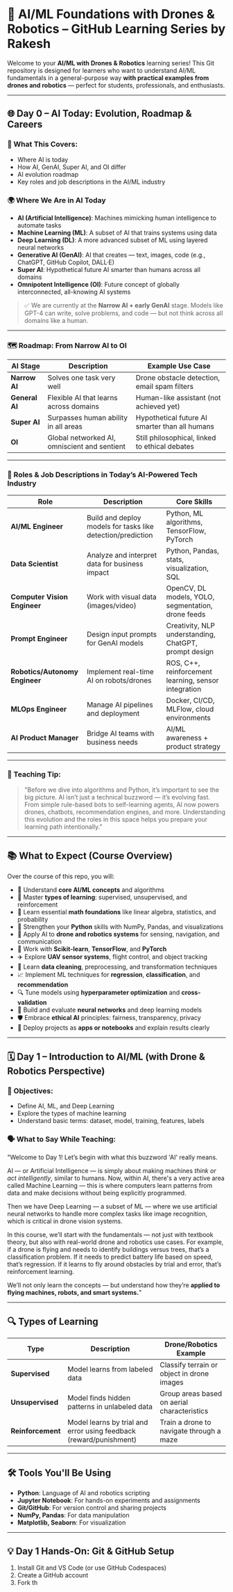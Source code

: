 # 🤖 AI/ML Foundations with Drones & Robotics – GitHub Learning Series by Rakesh

Welcome to your **AI/ML with Drones & Robotics** learning series! This Git repository is designed for learners who want to understand AI/ML fundamentals in a general-purpose way **with practical examples from drones and robotics** — perfect for students, professionals, and enthusiasts.

---

## 🌐 Day 0 – AI Today: Evolution, Roadmap & Careers

### 📌 What This Covers:

* Where AI is today
* How AI, GenAI, Super AI, and OI differ
* AI evolution roadmap
* Key roles and job descriptions in the AI/ML industry

### 🌍 Where We Are in AI Today

* **AI (Artificial Intelligence)**: Machines mimicking human intelligence to automate tasks
* **Machine Learning (ML)**: A subset of AI that trains systems using data
* **Deep Learning (DL)**: A more advanced subset of ML using layered neural networks
* **Generative AI (GenAI)**: AI that creates — text, images, code (e.g., ChatGPT, GitHub Copilot, DALL·E)
* **Super AI**: Hypothetical future AI smarter than humans across all domains
* **Omnipotent Intelligence (OI)**: Future concept of globally interconnected, all-knowing AI systems

> ✅ We are currently at the **Narrow AI + early GenAI** stage. Models like GPT-4 can write, solve problems, and code — but not think across all domains like a human.

---

### 🗺️ Roadmap: From Narrow AI to OI

| AI Stage       | Description                                  | Example Use Case                               |
| -------------- | -------------------------------------------- | ---------------------------------------------- |
| **Narrow AI**  | Solves one task very well                    | Drone obstacle detection, email spam filters   |
| **General AI** | Flexible AI that learns across domains       | Human-like assistant (not achieved yet)        |
| **Super AI**   | Surpasses human ability in all areas         | Hypothetical future AI smarter than all humans |
| **OI**         | Global networked AI, omniscient and sentient | Still philosophical, linked to ethical debates |

---

### 👔 Roles & Job Descriptions in Today’s AI-Powered Tech Industry

| Role                           | Description                                                 | Core Skills                                           |
| ------------------------------ | ----------------------------------------------------------- | ----------------------------------------------------- |
| **AI/ML Engineer**             | Build and deploy models for tasks like detection/prediction | Python, ML algorithms, TensorFlow, PyTorch            |
| **Data Scientist**             | Analyze and interpret data for business impact              | Python, Pandas, stats, visualization, SQL             |
| **Computer Vision Engineer**   | Work with visual data (images/video)                        | OpenCV, DL models, YOLO, segmentation, drone feeds    |
| **Prompt Engineer**            | Design input prompts for GenAI models                       | Creativity, NLP understanding, ChatGPT, prompt design |
| **Robotics/Autonomy Engineer** | Implement real-time AI on robots/drones                     | ROS, C++, reinforcement learning, sensor integration  |
| **MLOps Engineer**             | Manage AI pipelines and deployment                          | Docker, CI/CD, MLFlow, cloud environments             |
| **AI Product Manager**         | Bridge AI teams with business needs                         | AI/ML awareness + product strategy                    |

---

### 💬 Teaching Tip:

> "Before we dive into algorithms and Python, it’s important to see the big picture. AI isn’t just a technical buzzword — it’s evolving fast. From simple rule-based bots to self-learning agents, AI now powers drones, chatbots, recommendation engines, and more. Understanding this evolution and the roles in this space helps you prepare your learning path intentionally."

---

## 📚 What to Expect (Course Overview)

Over the course of this repo, you will:

* 🧠 Understand **core AI/ML concepts** and algorithms
* 🔄 Master **types of learning**: supervised, unsupervised, and reinforcement
* 🧮 Learn essential **math foundations** like linear algebra, statistics, and probability
* 🐍 Strengthen your **Python** skills with NumPy, Pandas, and visualizations
* 🤖 Apply AI to **drone and robotics systems** for sensing, navigation, and communication
* 🔧 Work with **Scikit-learn**, **TensorFlow**, and **PyTorch**
* ✈️ Explore **UAV sensor systems**, flight control, and object tracking
* 🧹 Learn **data cleaning**, preprocessing, and transformation techniques
* 📈 Implement ML techniques for **regression**, **classification**, and **recommendation**
* 🔍 Tune models using **hyperparameter optimization** and **cross-validation**
* 🧠 Build and evaluate **neural networks** and deep learning models
* 🛡️ Embrace **ethical AI** principles: fairness, transparency, privacy
* 🚀 Deploy projects as **apps or notebooks** and explain results clearly

---

## 🗓️ Day 1 – Introduction to AI/ML (with Drone & Robotics Perspective)

### 🎯 Objectives:

* Define AI, ML, and Deep Learning
* Explore the types of machine learning
* Understand basic terms: dataset, model, training, features, labels

### 🗣️ What to Say While Teaching:

"Welcome to Day 1! Let’s begin with what this buzzword 'AI' really means.

AI — or Artificial Intelligence — is simply about making machines *think or act intelligently*, similar to humans. Now, within AI, there's a very active area called Machine Learning — this is where computers learn patterns from data and make decisions without being explicitly programmed.

Then we have Deep Learning — a subset of ML — where we use artificial neural networks to handle more complex tasks like image recognition, which is critical in drone vision systems.

In this course, we’ll start with the fundamentals — not just with textbook theory, but also with real-world drone and robotics use cases. For example, if a drone is flying and needs to identify buildings versus trees, that’s a classification problem. If it needs to predict battery life based on speed, that’s regression. If it learns to fly around obstacles by trial and error, that’s reinforcement learning.

We’ll not only learn the concepts — but understand how they’re **applied to flying machines, robots, and smart systems.**"

---

## 🔍 Types of Learning

| Type              | Description                                                        | Drone/Robotics Example                      |
| ----------------- | ------------------------------------------------------------------ | ------------------------------------------- |
| **Supervised**    | Model learns from labeled data                                     | Classify terrain or object in drone images  |
| **Unsupervised**  | Model finds hidden patterns in unlabeled data                      | Group areas based on aerial characteristics |
| **Reinforcement** | Model learns by trial and error using feedback (reward/punishment) | Train a drone to navigate through a maze    |

---

## 🛠️ Tools You'll Be Using

* **Python**: Language of AI and robotics scripting
* **Jupyter Notebook**: For hands-on experiments and assignments
* **Git/GitHub**: For version control and sharing projects
* **NumPy, Pandas**: For data manipulation
* **Matplotlib, Seaborn**: For visualization

---

## 💡 Day 1 Hands-On: Git & GitHub Setup

1. Install Git and VS Code (or use GitHub Codespaces)
2. Create a GitHub account
3. Fork th
